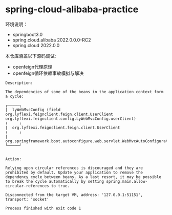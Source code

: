 # spring-cloud-alibaba-practice
环境说明：
- springboot3.0
- spring.cloud.alibaba 2022.0.0.0-RC2
- spring.cloud 2022.0.0

本仓库涵盖以下源码调试:
- openfeign代理原理
- openfeign循环依赖事故模拟与解决

```shell
Description:

The dependencies of some of the beans in the application context form a cycle:

┌─────┐
|  lyWebMvcConfig (field org.lyflexi.feignclient.feign.client.UserClient org.lyflexi.feignclient.config.LyWebMvcConfig.userClient)
↑     ↓
|  org.lyflexi.feignclient.feign.client.UserClient
↑     ↓
|  org.springframework.boot.autoconfigure.web.servlet.WebMvcAutoConfiguration$EnableWebMvcConfiguration
└─────┘


Action:

Relying upon circular references is discouraged and they are prohibited by default. Update your application to remove the dependency cycle between beans. As a last resort, it may be possible to break the cycle automatically by setting spring.main.allow-circular-references to true.

Disconnected from the target VM, address: '127.0.0.1:51151', transport: 'socket'

Process finished with exit code 1
```